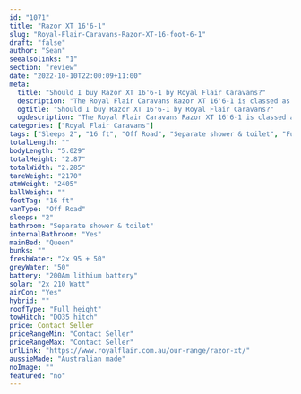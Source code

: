 ```yaml
---
id: "1071"
title: "Razor XT 16'6-1"
slug: "Royal-Flair-Caravans-Razor-XT-16-foot-6-1"
draft: "false"
author: "Sean"
seealsolinks: "1"
section: "review"
date: "2022-10-10T22:00:09+11:00"
meta:
  title: "Should I buy Razor XT 16'6-1 by Royal Flair Caravans?"
  description: "The Royal Flair Caravans Razor XT 16'6-1 is classed as Off Road, and sleeps 2 people. It is Australian made and comes in at 16 ft. It generally has Separate shower & toilet."
  ogtitle: "Should I buy Razor XT 16'6-1 by Royal Flair Caravans?"
  ogdescription: "The Royal Flair Caravans Razor XT 16'6-1 is classed as Off Road, and sleeps 2 people. It is Australian made and comes in at 16 ft. It generally has Separate shower & toilet."
categories: ["Royal Flair Caravans"]
tags: ["Sleeps 2", "16 ft", "Off Road", "Separate shower & toilet", "Full height", "Price Unknown", "Australian made"]
totalLength: ""
bodyLength: "5.029"
totalHeight: "2.87"
totalWidth: "2.285"
tareWeight: "2170"
atmWeight: "2405"
ballWeight: ""
footTag: "16 ft"
vanType: "Off Road"
sleeps: "2"
bathroom: "Separate shower & toilet"
internalBathroom: "Yes"
mainBed: "Queen"
bunks: ""
freshWater: "2x 95 + 50"
greyWater: "50"
battery: "200Am lithium battery"
solar: "2x 210 Watt"
airCon: "Yes"
hybrid: ""
roofType: "Full height"
towHitch: "DO35 hitch"
price: Contact Seller
priceRangeMin: "Contact Seller"
priceRangeMax: "Contact Seller"
urlLink: "https://www.royalflair.com.au/our-range/razor-xt/"
aussieMade: "Australian made"
noImage: ""
featured: "no"
---
```

